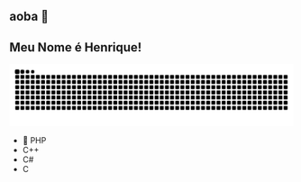 ## aoba 👋

## Meu Nome é Henrique!
 
 ![Snake animation](https://github.com/henricorico/henricorico/blob/output/github-contribution-grid-snake.svg)
 
- 🐘 PHP
- C++
- C#
- C
